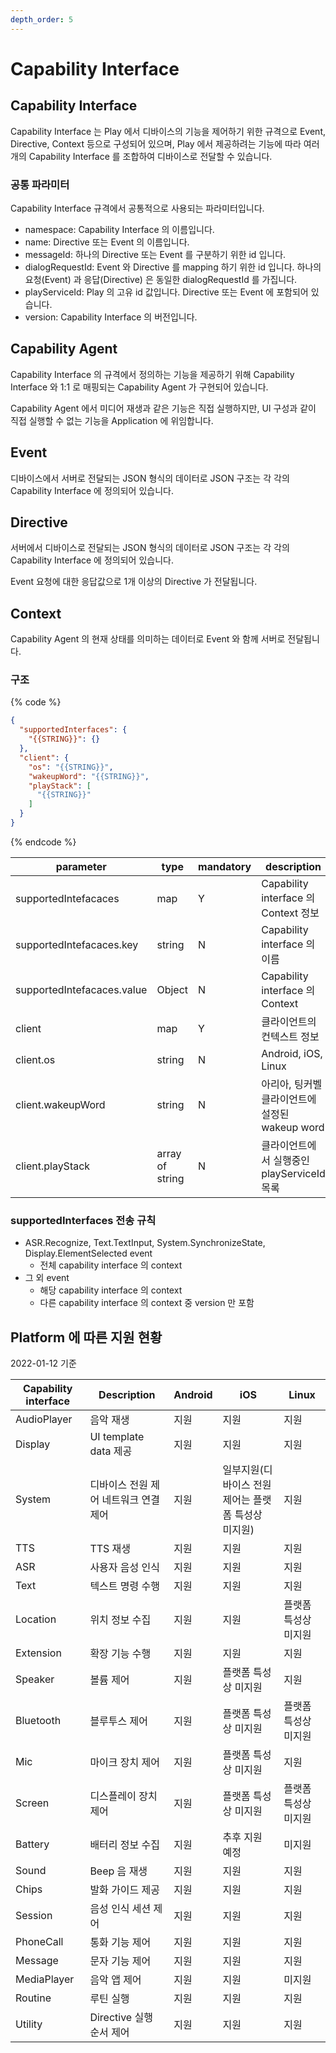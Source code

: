 ```yaml
---
depth_order: 5
---
```


# Capability Interface

## Capability Interface

Capability Interface 는 Play 에서 디바이스의 기능을 제어하기 위한 규격으로 Event, Directive, Context 등으로 구성되어 있으며, Play 에서 제공하려는 기능에 따라 여러개의 Capability Interface 를 조합하여 디바이스로 전달할 수 있습니다.

### 공통 파라미터

Capability Interface 규격에서 공통적으로 사용되는 파라미터입니다.

* namespace: Capability Interface 의 이름입니다.
* name: Directive 또는 Event 의 이름입니다.
* messageId: 하나의 Directive 또는 Event 를 구분하기 위한 id 입니다.
* dialogRequestId: Event 와 Directive 를 mapping 하기 위한 id 입니다. 하나의 요청(Event) 과 응답(Directive) 은 동일한 dialogRequestId 를 가집니다.
* playServiceId: Play 의 고유 id 값입니다. Directive 또는 Event 에 포함되어 있습니다.
* version: Capability Interface 의 버전입니다.

## Capability Agent

Capability Interface 의 규격에서 정의하는 기능을 제공하기 위해 Capability Interface 와 1:1 로 매핑되는 Capability Agent 가 구현되어 있습니다.

Capability Agent 에서 미디어 재생과 같은 기능은 직접 실행하지만, UI 구성과 같이 직접 실행할 수 없는 기능을 Application 에 위임합니다.

## Event

디바이스에서 서버로 전달되는 JSON 형식의 데이터로 JSON 구조는 각 각의 Capability Interface 에 정의되어 있습니다.

## Directive

서버에서 디바이스로 전달되는 JSON 형식의 데이터로 JSON 구조는 각 각의 Capability Interface 에 정의되어 있습니다.

Event 요청에 대한 응답값으로 1개 이상의 Directive 가 전달됩니다.

## Context

Capability Agent 의 현재 상태를 의미하는 데이터로 Event 와 함께 서버로 전달됩니다.

### 구조

{% code %}
```json
{
  "supportedInterfaces": {
    "{{STRING}}": {}
  },
  "client": {
    "os": "{{STRING}}",
    "wakeupWord": "{{STRING}}",
    "playStack": [
      "{{STRING}}"
    ]
  }
}
```
{% endcode %}

| parameter                   | type             | mandatory  | description                        |
|-----------------------------|------------------|------------|------------------------------------|
| supportedIntefacaces        | map              | Y          | Capability interface 의 Context 정보  |
| supportedIntefacaces.key    | string           | N          | Capability interface 의 이름          |
| supportedIntefacaces.value  | Object           | N          | Capability interface 의 Context     |
| client                      | map              | Y          | 클라이언트의 컨텍스트 정보                     |
| client.os                   | string           | N          | Android, iOS, Linux                |
| client.wakeupWord           | string           | N          | 아리아, 팅커벨 클라이언트에 설정된 wakeup word    |
| client.playStack            | array of string  | N          | 클라이언트에서 실행중인 playServiceId 목록      |

### supportedInterfaces 전송 규칙

* ASR.Recognize, Text.TextInput, System.SynchronizeState, Display.ElementSelected event
  * 전체 capability interface 의 context
* 그 외 event
  * 해당 capability interface 의 context
  * 다른 capability interface 의 context 중 version 만 포함

## Platform 에 따른 지원 현황 <a id="platform"></a>

2022-01-12 기준

| Capability interface | Description           | Android | iOS                           | Linux       |
|----------------------|-----------------------|---------|-------------------------------|-------------|
| AudioPlayer          | 음악 재생                 | 지원      | 지원                            | 지원          |
| Display              | UI template data 제공   | 지원      | 지원                            | 지원          |
| System               | 디바이스 전원 제어 네트워크 연결 제어 | 지원      | 일부지원(디바이스 전원 제어는 플랫폼 특성상 미지원) | 지원          |
| TTS                  | TTS 재생                | 지원      | 지원                            | 지원          |
| ASR                  | 사용자 음성 인식             | 지원      | 지원                            | 지원          |
| Text                 | 텍스트 명령 수행             | 지원      | 지원                            | 지원          |
| Location             | 위치 정보 수집              | 지원      | 지원                            | 플랫폼 특성상 미지원 |
| Extension            | 확장 기능 수행              | 지원      | 지원                            | 지원          |
| Speaker              | 볼륨 제어                 | 지원      | 플랫폼 특성상 미지원                   | 지원          |
| Bluetooth            | 블루투스 제어               | 지원      | 플랫폼 특성상 미지원                   | 플랫폼 특성상 미지원 |
| Mic                  | 마이크 장치 제어             | 지원      | 플랫폼 특성상 미지원                   | 지원          |
| Screen               | 디스플레이 장치 제어           | 지원      | 플랫폼 특성상 미지원                   | 플랫폼 특성상 미지원 |
| Battery              | 배터리 정보 수집             | 지원      | 추후 지원 예정                      | 미지원         |
| Sound                | Beep 음 재생             | 지원      | 지원                            | 지원          |
| Chips                | 발화 가이드 제공             | 지원      | 지원                            | 지원          |
| Session              | 음성 인식 세션 제어           | 지원      | 지원                            | 지원          |
| PhoneCall            | 통화 기능 제어              | 지원      | 지원                            | 지원          |
| Message              | 문자 기능 제어              | 지원      | 지원                            | 지원          |
| MediaPlayer          | 음악 앱 제어               | 지원      | 지원                            | 미지원         |
| Routine              | 루틴 실행                 | 지원      | 지원                            | 지원          |
| Utility              | Directive 실행 순서 제어    | 지원      | 지원                            | 지원          |
